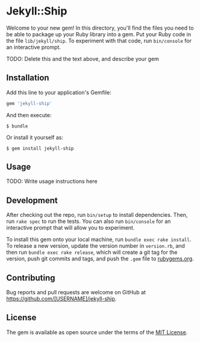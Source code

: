 # Jekyll::Ship

Welcome to your new gem! In this directory, you'll find the files you need to be able to package up your Ruby library into a gem. Put your Ruby code in the file `lib/jekyll/ship`. To experiment with that code, run `bin/console` for an interactive prompt.

TODO: Delete this and the text above, and describe your gem

## Installation

Add this line to your application's Gemfile:

```ruby
gem 'jekyll-ship'
```

And then execute:

    $ bundle

Or install it yourself as:

    $ gem install jekyll-ship

## Usage

TODO: Write usage instructions here

## Development

After checking out the repo, run `bin/setup` to install dependencies. Then, run `rake spec` to run the tests. You can also run `bin/console` for an interactive prompt that will allow you to experiment.

To install this gem onto your local machine, run `bundle exec rake install`. To release a new version, update the version number in `version.rb`, and then run `bundle exec rake release`, which will create a git tag for the version, push git commits and tags, and push the `.gem` file to [rubygems.org](https://rubygems.org).

## Contributing

Bug reports and pull requests are welcome on GitHub at https://github.com/[USERNAME]/jekyll-ship.

## License

The gem is available as open source under the terms of the [MIT License](https://opensource.org/licenses/MIT).
